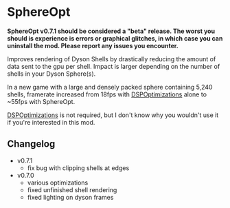 # SphereOpt

**SphereOpt v0.7.1 should be considered a "beta" release. The worst you should is experience is errors or graphical glitches, in which case you can uninstall the mod. Please report any issues you encounter.**

Improves rendering of Dyson Shells by drastically reducing the amount of data sent to the gpu per shell. Impact is larger depending on the number of shells in your Dyson Sphere(s).

In a new game with a large and densely packed sphere containing 5,240 shells, framerate increased from 18fps with [DSPOptimizations](https://dsp.thunderstore.io/package/Selsion/DSPOptimizations/) alone to ~55fps with SphereOpt.

[DSPOptimizations](https://dsp.thunderstore.io/package/Selsion/DSPOptimizations/) is not required, but I don't know why you wouldn't use it if you're interested in this mod.

## Changelog
- v0.7.1
	- fix bug with clipping shells at edges
- v0.7.0
	- various optimizations
	- fixed unfinished shell rendering
	- fixed lighting on dyson frames